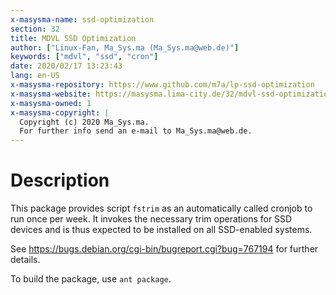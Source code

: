 ```yaml
---
x-masysma-name: ssd-optimization
section: 32
title: MDVL SSD Optimization
author: ["Linux-Fan, Ma_Sys.ma (Ma_Sys.ma@web.de)"]
keywords: ["mdvl", "ssd", "cron"]
date: 2020/02/17 13:23:43
lang: en-US
x-masysma-repository: https://www.github.com/m7a/lp-ssd-optimization
x-masysma-website: https://masysma.lima-city.de/32/mdvl-ssd-optimization.xhtml
x-masysma-owned: 1
x-masysma-copyright: |
  Copyright (c) 2020 Ma_Sys.ma.
  For further info send an e-mail to Ma_Sys.ma@web.de.
---
```

Description
===========

This package provides script `fstrim` as an automatically called cronjob to run
once per week. It invokes the necessary trim operations for SSD devices and is
thus expected to be installed on all SSD-enabled systems.

See <https://bugs.debian.org/cgi-bin/bugreport.cgi?bug=767194> for further
details.

To build the package, use `ant package`.
